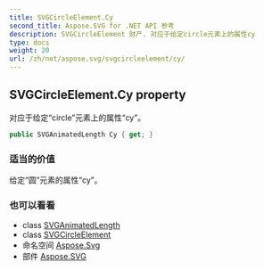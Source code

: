 ```yaml
---
title: SVGCircleElement.Cy
second_title: Aspose.SVG for .NET API 参考
description: SVGCircleElement 财产. 对应于给定circle元素上的属性cy
type: docs
weight: 20
url: /zh/net/aspose.svg/svgcircleelement/cy/
---
```

## SVGCircleElement.Cy property

对应于给定“circle”元素上的属性“cy”。

```csharp
public SVGAnimatedLength Cy { get; }
```

### 适当的价值

给定“圆”元素的属性“cy”。

### 也可以看看

* class [SVGAnimatedLength](../../../aspose.svg.datatypes/svganimatedlength/)
* class [SVGCircleElement](../)
* 命名空间 [Aspose.Svg](../../svgcircleelement/)
* 部件 [Aspose.SVG](../../../)


